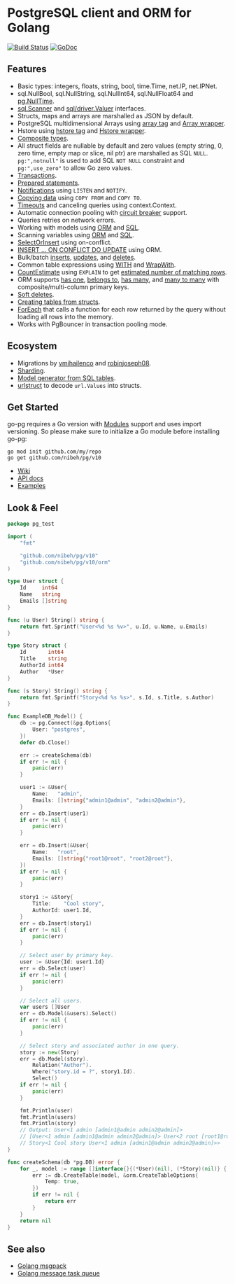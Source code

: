 # PostgreSQL client and ORM for Golang

[![Build Status](https://travis-ci.org/go-pg/pg.svg?branch=master)](https://travis-ci.org/go-pg/pg)
[![GoDoc](https://godoc.org/github.com/nibeh/pg?status.svg)](https://pkg.go.dev/github.com/nibeh/pg/v10?tab=doc)

## Features

- Basic types: integers, floats, string, bool, time.Time, net.IP, net.IPNet.
- sql.NullBool, sql.NullString, sql.NullInt64, sql.NullFloat64 and [pg.NullTime](https://pkg.go.dev/github.com/nibeh/pg/v10?tab=doc#NullTime).
- [sql.Scanner](http://golang.org/pkg/database/sql/#Scanner) and [sql/driver.Valuer](http://golang.org/pkg/database/sql/driver/#Valuer) interfaces.
- Structs, maps and arrays are marshalled as JSON by default.
- PostgreSQL multidimensional Arrays using [array tag](https://godoc.org/github.com/nibeh/pg#example-DB-Model-PostgresArrayStructTag) and [Array wrapper](https://godoc.org/github.com/nibeh/pg#example-Array).
- Hstore using [hstore tag](https://godoc.org/github.com/nibeh/pg#example-DB-Model-HstoreStructTag) and [Hstore wrapper](https://godoc.org/github.com/nibeh/pg#example-Hstore).
- [Composite types](https://godoc.org/github.com/nibeh/pg#example-DB-Model-CompositeType).
- All struct fields are nullable by default and zero values (empty string, 0, zero time, empty map or slice, nil ptr) are marshalled as SQL `NULL`. `pg:",notnull"` is used to add SQL `NOT NULL` constraint and `pg:",use_zero"` to allow Go zero values.
- [Transactions](https://pkg.go.dev/github.com/nibeh/pg/v10?tab=doc#example-DB-Begin).
- [Prepared statements](https://pkg.go.dev/github.com/nibeh/pg/v10?tab=doc#example-DB-Prepare).
- [Notifications](https://pkg.go.dev/github.com/nibeh/pg/v10?tab=doc#example-Listener) using `LISTEN` and `NOTIFY`.
- [Copying data](https://pkg.go.dev/github.com/nibeh/pg/v10?tab=doc#example-DB-CopyFrom) using `COPY FROM` and `COPY TO`.
- [Timeouts](https://pkg.go.dev/github.com/nibeh/pg/v10?tab=doc#Options) and canceling queries using context.Context.
- Automatic connection pooling with [circuit breaker](https://en.wikipedia.org/wiki/Circuit_breaker_design_pattern) support.
- Queries retries on network errors.
- Working with models using [ORM](https://godoc.org/github.com/nibeh/pg#example-DB-Model) and [SQL](https://godoc.org/github.com/nibeh/pg#example-DB-Query).
- Scanning variables using [ORM](https://godoc.org/github.com/nibeh/pg#example-DB-Select-SomeColumnsIntoVars) and [SQL](https://godoc.org/github.com/nibeh/pg#example-Scan).
- [SelectOrInsert](https://godoc.org/github.com/nibeh/pg#example-DB-Insert-SelectOrInsert) using on-conflict.
- [INSERT ... ON CONFLICT DO UPDATE](https://godoc.org/github.com/nibeh/pg#example-DB-Insert-OnConflictDoUpdate) using ORM.
- Bulk/batch [inserts](https://godoc.org/github.com/nibeh/pg#example-DB-Insert-BulkInsert), [updates](https://godoc.org/github.com/nibeh/pg#example-DB-Update-BulkUpdate), and [deletes](https://godoc.org/github.com/nibeh/pg#example-DB-Delete-BulkDelete).
- Common table expressions using [WITH](https://godoc.org/github.com/nibeh/pg#example-DB-Select-With) and [WrapWith](https://godoc.org/github.com/nibeh/pg#example-DB-Select-WrapWith).
- [CountEstimate](https://godoc.org/github.com/nibeh/pg#example-DB-Model-CountEstimate) using `EXPLAIN` to get [estimated number of matching rows](https://wiki.postgresql.org/wiki/Count_estimate).
- ORM supports [has one](https://godoc.org/github.com/nibeh/pg#example-DB-Model-HasOne), [belongs to](https://godoc.org/github.com/nibeh/pg#example-DB-Model-BelongsTo), [has many](https://godoc.org/github.com/nibeh/pg#example-DB-Model-HasMany), and [many to many](https://godoc.org/github.com/nibeh/pg#example-DB-Model-ManyToMany) with composite/multi-column primary keys.
- [Soft deletes](https://godoc.org/github.com/nibeh/pg#example-DB-Model-SoftDelete).
- [Creating tables from structs](https://godoc.org/github.com/nibeh/pg#example-DB-CreateTable).
- [ForEach](https://godoc.org/github.com/nibeh/pg#example-DB-Model-ForEach) that calls a function for each row returned by the query without loading all rows into the memory.
- Works with PgBouncer in transaction pooling mode.

## Ecosystem

- Migrations by [vmihailenco](https://github.com/go-pg/migrations) and [robinjoseph08](https://github.com/robinjoseph08/go-pg-migrations).
- [Sharding](https://github.com/go-pg/sharding).
- [Model generator from SQL tables](https://github.com/dizzyfool/genna).
- [urlstruct](https://github.com/go-pg/urlstruct) to decode `url.Values` into structs.

## Get Started

go-pg requires a Go version with [Modules](https://github.com/golang/go/wiki/Modules) support and uses import versioning. So please make sure to initialize a Go module before installing go-pg:

```shell
go mod init github.com/my/repo
go get github.com/nibeh/pg/v10
```

- [Wiki](https://github.com/nibeh/pg/wiki)
- [API docs](https://pkg.go.dev/github.com/nibeh/pg/v10?tab=doc)
- [Examples](https://pkg.go.dev/github.com/nibeh/pg/v10?tab=doc#pkg-examples)

## Look & Feel

```go
package pg_test

import (
    "fmt"

    "github.com/nibeh/pg/v10"
    "github.com/nibeh/pg/v10/orm"
)

type User struct {
    Id     int64
    Name   string
    Emails []string
}

func (u User) String() string {
    return fmt.Sprintf("User<%d %s %v>", u.Id, u.Name, u.Emails)
}

type Story struct {
    Id       int64
    Title    string
    AuthorId int64
    Author   *User
}

func (s Story) String() string {
    return fmt.Sprintf("Story<%d %s %s>", s.Id, s.Title, s.Author)
}

func ExampleDB_Model() {
    db := pg.Connect(&pg.Options{
        User: "postgres",
    })
    defer db.Close()

    err := createSchema(db)
    if err != nil {
        panic(err)
    }

    user1 := &User{
        Name:   "admin",
        Emails: []string{"admin1@admin", "admin2@admin"},
    }
    err = db.Insert(user1)
    if err != nil {
        panic(err)
    }

    err = db.Insert(&User{
        Name:   "root",
        Emails: []string{"root1@root", "root2@root"},
    })
    if err != nil {
        panic(err)
    }

    story1 := &Story{
        Title:    "Cool story",
        AuthorId: user1.Id,
    }
    err = db.Insert(story1)
    if err != nil {
        panic(err)
    }

    // Select user by primary key.
    user := &User{Id: user1.Id}
    err = db.Select(user)
    if err != nil {
        panic(err)
    }

    // Select all users.
    var users []User
    err = db.Model(&users).Select()
    if err != nil {
        panic(err)
    }

    // Select story and associated author in one query.
    story := new(Story)
    err = db.Model(story).
        Relation("Author").
        Where("story.id = ?", story1.Id).
        Select()
    if err != nil {
        panic(err)
    }

    fmt.Println(user)
    fmt.Println(users)
    fmt.Println(story)
    // Output: User<1 admin [admin1@admin admin2@admin]>
    // [User<1 admin [admin1@admin admin2@admin]> User<2 root [root1@root root2@root]>]
    // Story<1 Cool story User<1 admin [admin1@admin admin2@admin]>>
}

func createSchema(db *pg.DB) error {
    for _, model := range []interface{}{(*User)(nil), (*Story)(nil)} {
        err := db.CreateTable(model, &orm.CreateTableOptions{
            Temp: true,
        })
        if err != nil {
            return err
        }
    }
    return nil
}
```

## See also

- [Golang msgpack](https://github.com/vmihailenco/msgpack)
- [Golang message task queue](https://github.com/vmihailenco/taskq)
